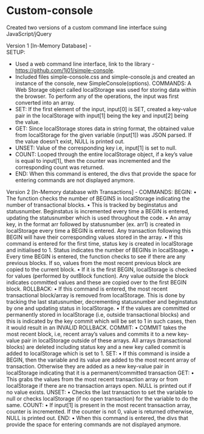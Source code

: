 # Custom-console

Created two versions of a custom command line interface suing JavaScript/jQuery

Version 1 [In-Memory Database] -\
SETUP:
-	Used a web command line interface, link to the library - https://github.com/1j01/simple-console.
-	Included files simple-console.css and simple-console.js and created an instance of the console, new SimpleConsole(options).
COMMANDS:
A Web Storage object called localStorage was used for storing data within the browser.
To perform any of the operations, the input was first converted into an array.
-	SET: If the first element of the input, input[0] is SET, created a key-value pair in the localStorage with input[1] being the key and input[2] being the value.
-	GET: Since localStorage stores data in string format, the obtained value from localStorage for the given variable (input[1]) was JSON parsed. If the value doesn’t exist, NULL is printed out.
-	UNSET: Value of the corresponding key i.e, input[1] is set to null.
-	COUNT: Looped through the entire localStorage object, if a key’s value is equal to input[1], then the counter was incremented and the corresponding count was returned.
-	END: When this command is entered, the divs that provide the space for entering commands are not displayed anymore.

Version 2 [In-Memory database with Transactions] -
COMMANDS:
BEGIN: 
•	The function checks the number of BEGINS in localStorage indicating the number of transactional blocks. 
•	This is tracked by beginstatus and statusnumber. Beginstatus is incremented every time a BEGIN is entered, updating the statusnumber which is used throughout the code.
•	An array key, in the format arr followed by statusnumber (ex. arr1) is created in localStorage every time a BEGIN is entered. Any transaction following this BEGIN will have their corresponding values stored in the array.
•	If this command is entered for the first time, status key is created in localStorage and initialised to 1. Status indicates the number of BEGINs in localStoage.
•	Every time BEGIN is entered, the function checks to see if there are any previous blocks. If so, values from the most recent previous block are copied to the current block.
•	If it is the first BEGIN, localStorage is checked for values (performed by outBlock function). Any value outside the block indicates committed values and these are copied over to the first BEGIN block.
ROLLBACK:
•	If this command is entered, the most recent transactional block/array is removed from localStorage. This is done by tracking the last statusnumber, decrementing statusnumber and beginstatus by one and updating status in localStorage.
•	If the values are committed or permanently stored in localStorage (i.e, outside transactional blocks) and this is indicated by the key commit which will be set to 1 in such cases, then it would result in an INVALID ROLLBACK.
COMMIT:
•	COMMIT takes the most recent block, i.e, recent array’s values and commits it to a new key-value pair in localStorage outside of these arrays. All arrays (transactional blocks) are deleted including status key and a new key called commit is added to localStorage which is set to 1.
SET:
•	If this command is inside a BEGIN, then the variable and its value are added to the most recent array of transaction. Otherwise they are added as a new key-value pair in localStorage indicating that it is a permanent/committed transaction
GET:
•	This grabs the values from the most recent transaction array or from localStorage if there are no transaction arrays open. NULL is printed out if no value exists.
UNSET:
•	Checks the last transaction to set the variable to null or checks localStorage (if no open transaction) for the variable to do the same.
COUNT:
•	If input[1] is present in the most recent transaction array, counter is incremented. If the counter is not 0, value is returned otherwise, NULL is printed out.
END:
•	When this command is entered, the divs that provide the space for entering commands are not displayed anymore.
